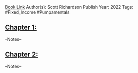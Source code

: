 
[Book Link]()
Author(s): Scott Richardson
Publish Year: 2022
Tags: #Fixed_Income #Pumpamentals 

## <u>Chapter 1: </u>
–Notes–


## <u>Chapter 2:</u>
–Notes–
